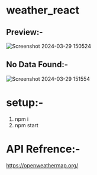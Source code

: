 # weather_react

## Preview:-
![Screenshot 2024-03-29 150524](https://github.com/Rajesh9510/weather_react/assets/87410952/04c037dc-9358-40cc-b5c3-10d72e65fd33)

## No Data Found:-
![Screenshot 2024-03-29 151554](https://github.com/Rajesh9510/weather_react/assets/87410952/ff8b523e-8d44-4fb4-92d3-cfb9db95e56c)




# setup:-
1) npm i 
2) npm start

# API Refrence:-
https://openweathermap.org/
